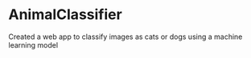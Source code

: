 # AnimalClassifier
Created a web app to classify images as cats or dogs using a machine learning model
